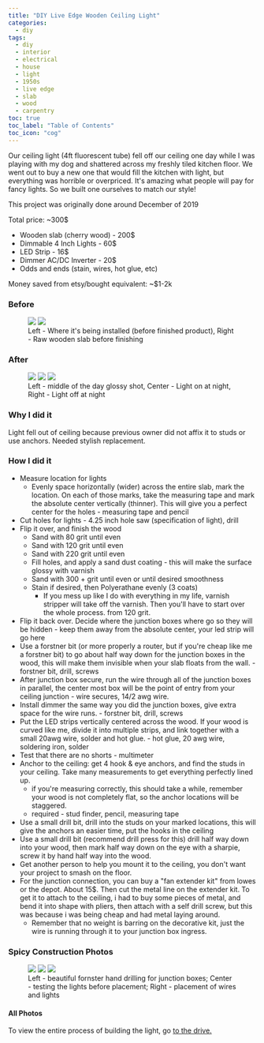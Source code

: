 ```yaml
---
title: "DIY Live Edge Wooden Ceiling Light"
categories:
  - diy
tags:
  - diy
  - interior
  - electrical
  - house
  - light
  - 1950s
  - live edge
  - slab
  - wood
  - carpentry
toc: true
toc_label: "Table of Contents"
toc_icon: "cog"
---
```


Our ceiling light (4ft fluorescent tube) fell off our ceiling one day while I was playing with my dog and shattered across my freshly tiled kitchen floor. We went out to buy a new one that would fill the kitchen with light, but everything was horrible or overpriced. It's amazing what people will pay for fancy lights. So we built one ourselves to match our style!

This project was originally done around December of 2019

Total price: ~300$

* Wooden slab (cherry wood) - 200$
* Dimmable 4 Inch Lights - 60$
* LED Strip - 16$
* Dimmer AC/DC Inverter - 20$
* Odds and ends (stain, wires, hot glue, etc)

Money saved from etsy/bought equivalent: ~$1-2k

### Before

<figure class="half">
	<a href="/assets/images/kitchen-light/before-wires.jpg"><img src="/assets/images/kitchen-light/before-wires.jpg"></a>
	<a href="/assets/images/kitchen-light/slab.jpg"><img src="/assets/images/kitchen-light/slab.jpg"></a>
	<figcaption>Left - Where it's being installed (before finished product), Right - Raw wooden slab before finishing</figcaption>
</figure>

### After

<figure class="thirds">
	<a href="/assets/images/kitchen-light/finished-gloss.jpg"><img src="/assets/images/kitchen-light/finished-gloss.jpg"></a>
	<a href="/assets/images/kitchen-light/finished-on.jpg"><img src="/assets/images/kitchen-light/finished-on.jpg"></a>
	<a href="/assets/images/kitchen-light/finished-off.jpg"><img src="/assets/images/kitchen-light/finished-off.jpg"></a>
	<figcaption>Left - middle of the day glossy shot, Center - Light on at night, Right - Light off at night </figcaption>
</figure>

### Why I did it

Light fell out of ceiling because previous owner did not affix it to studs or use anchors. Needed stylish replacement.

### How I did it

* Measure location for lights
  * Evenly space horizontally (wider) across the entire slab, mark the location. On each of those marks, take the measuring tape and mark the absolute center vertically (thinner). This will give you a perfect center for the holes - measuring tape and pencil
* Cut holes for lights - 4.25 inch hole saw (specification of light), drill
* Flip it over, and finish the wood
  * Sand with 80 grit until even
  * Sand with 120 grit until even
  * Sand with 220 grit until even
  * Fill holes, and apply a sand dust coating - this will make the surface glossy with varnish
  * Sand with 300 + grit until even or until desired smoothness
  * Stain if desired, then Polyerathane evenly (3 coats)
    * If you mess up like I do with everything in my life, varnish stripper will take off the varnish. Then you'll have to start over the whole process. from 120 grit.
* Flip it back over. Decide where the junction boxes where go so they will be hidden - keep them away from the absolute center, your led strip will go here
* Use a forstner bit (or more properly a router, but if you're cheap like me a forstner bit) to go about half way down for the junction boxes in the wood, this will make them invisible when your slab floats from the wall. - forstner bit, drill, screws
* After junction box secure, run the wire through all of the junction boxes in parallel, the center most box will be the point of entry from your ceiling junction - wire secures, 14/2 awg wire.
* Install dimmer the same way you did the junction boxes, give extra space for the wire runs. - forstner bit, drill, screws
* Put the LED strips vertically centered across the wood. If your wood is curved like me, divide it into multiple strips, and link together with a small 20awg wire, solder and hot glue. - hot glue, 20 awg wire, soldering iron, solder
* Test that there are no shorts - multimeter
* Anchor to the ceiling: get 4 hook & eye anchors, and find the studs in your ceiling. Take many measurements to get everything perfectly lined up.
  * if you're measuring correctly, this should take a while, remember your wood is not completely flat, so the anchor locations will be staggered.
  * required - stud finder, pencil, measuring tape
* Use a small drill bit, drill into the studs on your marked locations, this will give the anchors an easier time, put the hooks in the ceiling
* Use a small drill bit (recommend drill press for this) drill half way down into your wood, then mark half way down on the eye with a sharpie, screw it by hand half way into the wood.
* Get another person to help you mount it to the ceiling, you don't want your project to smash on the floor.
* For the junction connection, you can buy a "fan extender kit" from lowes or the depot. About 15$. Then cut the metal line on the extender kit. To get it to attach
 to the ceiling, i had to buy some pieces of metal, and bend it into shape with pliers, then attach with a self drill screw, but this was because i was being cheap and had metal laying around.
  * Remember that no weight is barring on the decorative kit, just the wire is running through it to your junction box ingress. 

### Spicy Construction Photos

<figure class="thirds">
	<a href="/assets/images/kitchen-light/fornster.jpg"><img src="/assets/images/kitchen-light/fornster.jpg"></a>
	<a href="/assets/images/kitchen-light/testing.jpg"><img src="/assets/images/kitchen-light/testing.jpg"></a>
	<a href="/assets/images/kitchen-light/wires.jpg"><img src="/assets/images/kitchen-light/wires.jpg"></a>
	<figcaption>Left - beautiful fornster hand drilling for junction boxes; Center - testing the lights before placement; Right - placement of wires and lights</figcaption>
</figure>

#### All Photos

To view the entire process of building the light, go <a href="https://drive.google.com/drive/folders/1-43JVAtYHddLHLj74K-NFuRzvGeu0w_b?usp=sharing">to the drive.</a>